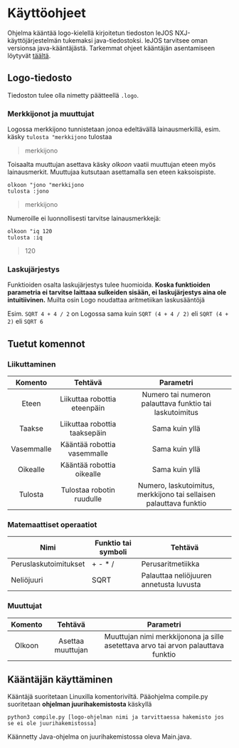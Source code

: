 # Käyttöohjeet

Ohjelma kääntää logo-kielellä kirjoitetun tiedoston leJOS NXJ-käyttöjärjestelmän tukemaksi java-tiedostoksi. leJOS tarvitsee oman versionsa java-kääntäjästä. Tarkemmat ohjeet kääntäjän asentamiseen löytyvät [täältä](https://lejos.sourceforge.io/).

## Logo-tiedosto

Tiedoston tulee olla nimetty päätteellä ```.logo```. 

### Merkkijonot ja muuttujat
Logossa merkkijono tunnistetaan jonoa edeltävällä lainausmerkillä, esim. käsky ```tulosta "merkkijono``` tulostaa
> merkkijono


Toisaalta muuttujan asettava käsky *olkoon* vaatii muuttujan eteen myös lainausmerkit. Muuttujaa kutsutaan asettamalla sen eteen kaksoispiste.
~~~~
olkoon "jono "merkkijono
tulosta :jono
~~~~
> merkkijono
>


Numeroille ei luonnollisesti tarvitse lainausmerkkejä:
~~~~
olkoon "iq 120
tulosta :iq
~~~~
> 120

### Laskujärjestys

Funktioiden osalta laskujärjestys tulee huomioida. **Koska funktioiden parametria ei tarvitse laittaaa sulkeiden sisään, ei laskujärjestys aina ole intuitiivinen.** Muilta osin Logo noudattaa aritmetiikan laskusääntöjä

Esim. ```SQRT 4 + 4 / 2``` on Logossa sama kuin ```SQRT (4 + 4 / 2)``` eli ```SQRT (4 + 2)``` eli ```SQRT 6```

## Tuetut komennot

### Liikuttaminen

| Komento       |  Tehtävä                               | Parametri                                                          |
|:-------------:|:--------------------------------------:|:------------------------------------------------------------------:|
|  Eteen        |  Liikuttaa robottia eteenpäin          | Numero tai numeron palauttava funktio tai laskutoimitus            |
|  Taakse       |  Liikuttaa robottia taaksepäin         | Sama kuin yllä                                                     |
|  Vasemmalle   |  Kääntää robottia vasemmalle           | Sama kuin yllä                                                     |
|  Oikealle     |  Kääntää robottia oikealle             | Sama kuin yllä                                                     |
|  Tulosta      |  Tulostaa robotin ruudulle             | Numero, laskutoimitus, merkkijono tai sellaisen palauttava funktio |


### Matemaattiset operaatiot

| Nimi                   | Funktio tai symboli | Tehtävä                                                       |
|------------------------|---------------------|---------------------------------------------------------------|
| Peruslaskutoimitukset  | + - * /             | Perusaritmetiikka                                             |
| Neliöjuuri             | SQRT                | Palauttaa neliöjuuren annetusta luvusta                       |

### Muuttujat
| Komento       |  Tehtävä                               | Parametri                                                                         |
|:-------------:|:--------------------------------------:|:---------------------------------------------------------------------------------:|
|  Olkoon       |  Asettaa muuttujan                     | Muuttujan nimi merkkijonona ja sille asetettava arvo tai arvon palauttava funktio |



## Kääntäjän käyttäminen

Kääntäjä suoritetaan Linuxilla komentoriviltä. Pääohjelma compile.py suoritetaan **ohjelman juurihakemistosta** käskyllä

```python3 compile.py [logo-ohjelman nimi ja tarvittaessa hakemisto jos se ei ole juurihakemistossa]```

Käännetty Java-ohjelma on juurihakemistossa oleva Main.java.


